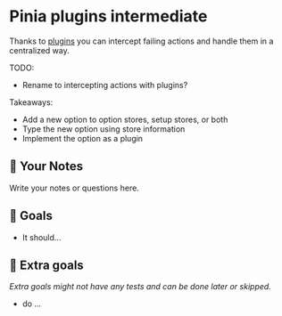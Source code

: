 # Pinia plugins intermediate

Thanks to [plugins](https://pinia.vuejs.org/core-concepts/plugins.html#plugins) you can intercept failing actions and handle them in a centralized way.

TODO:

- Rename to intercepting actions with plugins?

Takeaways:

- Add a new option to option stores, setup stores, or both
- Type the new option using store information
- Implement the option as a plugin

## 📝 Your Notes

Write your notes or questions here.

## 🎯 Goals

- It should...

## 💪 Extra goals

_Extra goals might not have any tests and can be done later or skipped._

- do ...
